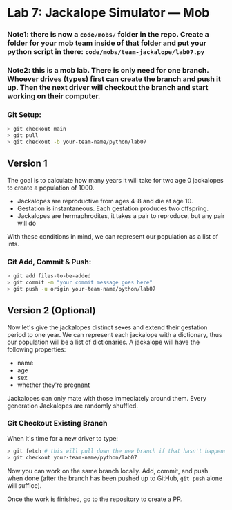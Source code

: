 

# Lab 7:  Jackalope Simulator –– Mob

### Note1: there is now a `code/mobs/` folder in the repo.  Create a folder for your mob team inside of that folder and put your python script in there: `code/mobs/team-jackalope/lab07.py`

### Note2: this is a mob lab.  There is only need for one branch.  Whoever drives (types) first can create the branch and push it up.  Then the next driver will checkout the branch and start working on their computer.

### Git Setup:
```sh
> git checkout main
> git pull
> git checkout -b your-team-name/python/lab07
```

## Version 1

The goal is to calculate how many years it will take for two age 0 jackalopes to create a population of 1000.

- Jackalopes are reproductive from ages 4-8 and die at age 10.
- Gestation is instantaneous. Each gestation produces two offspring.
- Jackalopes are hermaphrodites, it takes a pair to reproduce, but any pair will do

With these conditions in mind, we can represent our population as a list of ints.

### Git Add, Commit & Push:
```sh
> git add files-to-be-added
> git commit -m "your commit message goes here"
> git push -u origin your-team-name/python/lab07
```

## Version 2 (Optional)

Now let's give the jackalopes distinct sexes and extend their gestation period to one year. We can represent each jackalope with a dictionary, thus our population will be a list of dictionaries. A jackalope will have the following properties:

- name
- age
- sex
- whether they're pregnant

Jackalopes can only mate with those immediately around them. Every generation Jackalopes are randomly shuffled.

### Git Checkout Existing Branch
When it's time for a new driver to type:
```sh
> git fetch # this will pull down the new branch if that hasn't happened yet
> git checkout your-team-name/python/lab07
```
Now you can work on the same branch locally.  Add, commit, and push when done (after the branch has been pushed up to GitHub, `git push` alone will suffice).

Once the work is finished, go to the repository to create a PR.
